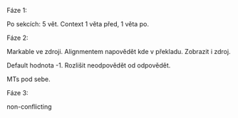 Fáze 1:

Po sekcích: 5 vět.
Context 1 věta před, 1 věta po.

Fáze 2:

Markable ve zdroji.
Alignmentem napovědět kde v překladu.
Zobrazit i zdroj.

Default hodnota -1. Rozlišit neodpovědět od odpovědět.

MTs pod sebe.

Fáze 3:

non-conflicting
